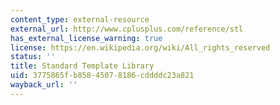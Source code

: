 ```yaml
---
content_type: external-resource
external_url: http://www.cplusplus.com/reference/stl
has_external_license_warning: true
license: https://en.wikipedia.org/wiki/All_rights_reserved
status: ''
title: Standard Template Library
uid: 3775865f-b858-4507-8186-cddddc23a821
wayback_url: ''
---
```

